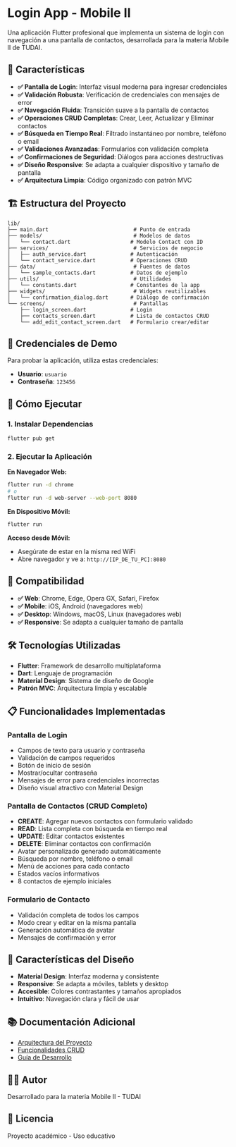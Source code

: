 # Login App - Mobile II

Una aplicación Flutter profesional que implementa un sistema de login con navegación a una pantalla de contactos, desarrollada para la materia Mobile II de TUDAI.

## 🎯 Características

- **✅ Pantalla de Login**: Interfaz visual moderna para ingresar credenciales
- **✅ Validación Robusta**: Verificación de credenciales con mensajes de error
- **✅ Navegación Fluida**: Transición suave a la pantalla de contactos
- **✅ Operaciones CRUD Completas**: Crear, Leer, Actualizar y Eliminar contactos
- **✅ Búsqueda en Tiempo Real**: Filtrado instantáneo por nombre, teléfono o email
- **✅ Validaciones Avanzadas**: Formularios con validación completa
- **✅ Confirmaciones de Seguridad**: Diálogos para acciones destructivas
- **✅ Diseño Responsive**: Se adapta a cualquier dispositivo y tamaño de pantalla
- **✅ Arquitectura Limpia**: Código organizado con patrón MVC

## 🏗️ Estructura del Proyecto

```
lib/
├── main.dart                           # Punto de entrada
├── models/                             # Modelos de datos
│   └── contact.dart                   # Modelo Contact con ID
├── services/                           # Servicios de negocio
│   ├── auth_service.dart              # Autenticación
│   └── contact_service.dart           # Operaciones CRUD
├── data/                               # Fuentes de datos
│   └── sample_contacts.dart           # Datos de ejemplo
├── utils/                              # Utilidades
│   └── constants.dart                 # Constantes de la app
├── widgets/                            # Widgets reutilizables
│   └── confirmation_dialog.dart       # Diálogo de confirmación
└── screens/                            # Pantallas
    ├── login_screen.dart              # Login
    ├── contacts_screen.dart           # Lista de contactos CRUD
    └── add_edit_contact_screen.dart   # Formulario crear/editar
```

## 🔑 Credenciales de Demo

Para probar la aplicación, utiliza estas credenciales:

- **Usuario**: `usuario`
- **Contraseña**: `123456`

## 🚀 Cómo Ejecutar

### **1. Instalar Dependencias**
```bash
flutter pub get
```

### **2. Ejecutar la Aplicación**

**En Navegador Web:**
```bash
flutter run -d chrome
# o
flutter run -d web-server --web-port 8080
```

**En Dispositivo Móvil:**
```bash
flutter run
```

**Acceso desde Móvil:**
- Asegúrate de estar en la misma red WiFi
- Abre navegador y ve a: `http://[IP_DE_TU_PC]:8080`

## 📱 Compatibilidad

- **✅ Web**: Chrome, Edge, Opera GX, Safari, Firefox
- **✅ Mobile**: iOS, Android (navegadores web)
- **✅ Desktop**: Windows, macOS, Linux (navegadores web)
- **✅ Responsive**: Se adapta a cualquier tamaño de pantalla

## 🛠️ Tecnologías Utilizadas

- **Flutter**: Framework de desarrollo multiplataforma
- **Dart**: Lenguaje de programación
- **Material Design**: Sistema de diseño de Google
- **Patrón MVC**: Arquitectura limpia y escalable

## 📋 Funcionalidades Implementadas

### **Pantalla de Login**
- Campos de texto para usuario y contraseña
- Validación de campos requeridos
- Botón de inicio de sesión
- Mostrar/ocultar contraseña
- Mensajes de error para credenciales incorrectas
- Diseño visual atractivo con Material Design

### **Pantalla de Contactos (CRUD Completo)**
- **CREATE**: Agregar nuevos contactos con formulario validado
- **READ**: Lista completa con búsqueda en tiempo real
- **UPDATE**: Editar contactos existentes
- **DELETE**: Eliminar contactos con confirmación
- Avatar personalizado generado automáticamente
- Búsqueda por nombre, teléfono o email
- Menú de acciones para cada contacto
- Estados vacíos informativos
- 8 contactos de ejemplo iniciales

### **Formulario de Contacto**
- Validación completa de todos los campos
- Modo crear y editar en la misma pantalla
- Generación automática de avatar
- Mensajes de confirmación y error

## 🎨 Características del Diseño

- **Material Design**: Interfaz moderna y consistente
- **Responsive**: Se adapta a móviles, tablets y desktop
- **Accesible**: Colores contrastantes y tamaños apropiados
- **Intuitivo**: Navegación clara y fácil de usar

## 📚 Documentación Adicional

- [Arquitectura del Proyecto](ARCHITECTURE.md)
- [Funcionalidades CRUD](CRUD_FEATURES.md)
- [Guía de Desarrollo](https://docs.flutter.dev/)

## 👨‍💻 Autor

Desarrollado para la materia Mobile II - TUDAI

## 📄 Licencia

Proyecto académico - Uso educativo